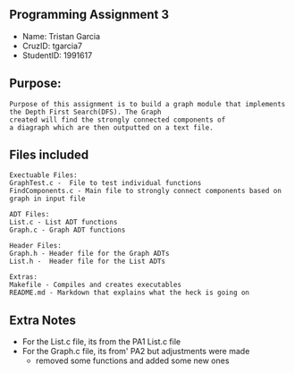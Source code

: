 ## Programming Assignment 3 
* Name: Tristan Garcia
* CruzID: tgarcia7
* StudentID: 1991617

## Purpose:
    Purpose of this assignment is to build a graph module that implements the Depth First Search(DFS). The Graph
    created will find the strongly connected components of
    a diagraph which are then outputted on a text file. 

## Files included
    Exectuable Files:
    GraphTest.c -  File to test individual functions 
    FindComponents.c - Main file to strongly connect components based on graph in input file

    ADT Files:
    List.c - List ADT functions
    Graph.c - Graph ADT functions

    Header Files:
    Graph.h - Header file for the Graph ADTs
    List.h -  Header file for the List ADTs

    Extras:
    Makefile - Compiles and creates executables
    README.md - Markdown that explains what the heck is going on

## Extra Notes
* For the List.c file, its from the PA1 List.c file
* For the Graph.c file, its from' PA2 but adjustments were made
    * removed some functions and added some new ones


